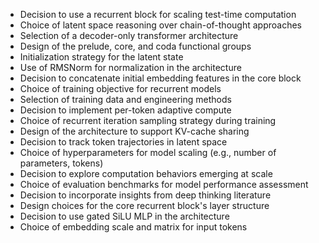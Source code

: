 - Decision to use a recurrent block for scaling test-time computation
- Choice of latent space reasoning over chain-of-thought approaches
- Selection of a decoder-only transformer architecture
- Design of the prelude, core, and coda functional groups
- Initialization strategy for the latent state
- Use of RMSNorm for normalization in the architecture
- Decision to concatenate initial embedding features in the core block
- Choice of training objective for recurrent models
- Selection of training data and engineering methods
- Decision to implement per-token adaptive compute
- Choice of recurrent iteration sampling strategy during training
- Design of the architecture to support KV-cache sharing
- Decision to track token trajectories in latent space
- Choice of hyperparameters for model scaling (e.g., number of parameters, tokens)
- Decision to explore computation behaviors emerging at scale
- Choice of evaluation benchmarks for model performance assessment
- Decision to incorporate insights from deep thinking literature
- Design choices for the core recurrent block's layer structure
- Decision to use gated SiLU MLP in the architecture
- Choice of embedding scale and matrix for input tokens